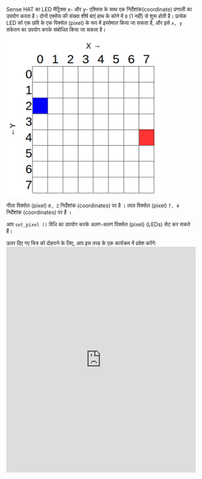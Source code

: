 Sense HAT का LED मैट्रिक्स x- और y- एक्सिस के साथ एक निर्देशांक(coordinate) प्रणाली का उपयोग करता है। दोनों एक्सेस की संख्या शीर्ष बाएं हाथ के कोने में `0` (1 नहीं) से शुरू होती है। प्रत्येक LED को एक छवि के एक पिक्सेल (pixel) के रूप में इस्तेमाल किया जा सकता है, और इसे `x, y` संकेतन का उपयोग करके संबोधित किया जा सकता है।

![निर्देशांक(Coordinates)](images/coordinates.png)

नीला पिक्सेल (pixel) `0, 2` निर्देशांक (coordinates) पर है । लाल पिक्सेल (pixel) `7, 4` निर्देशांक (coordinates) पर है ।

आप `set_pixel ()` विधि का उपयोग करके अलग-अलग पिक्सेल (pixel) (LEDs) सेट कर सकते हैं।

ऊपर दिए गए चित्र को दोहराने के लिए, आप इस तरह के एक कार्यक्रम में प्रवेश करेंगे: <iframe src="https://trinket.io/embed/python/c57565feac" width="100%" height="600" frameborder="0" marginwidth="0" marginheight="0" allowfullscreen mark="crwd-mark"></iframe>
